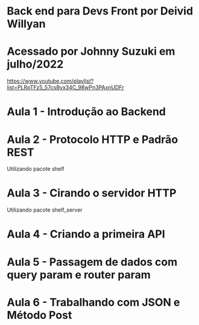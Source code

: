 # Back end para Devs Front por Deivid Willyan
# Acessado por Johnny Suzuki em julho/2022
https://www.youtube.com/playlist?list=PLRpTFz5_57csByx34C_98wPn3PAxnUDFr
# Aula 1 - Introdução ao Backend
# Aula 2 - Protocolo HTTP e Padrão REST
Utilizando pacote shelf
# Aula 3 - Cirando o servidor HTTP
Utilizando pacote shelf_server
# Aula 4 - Criando a primeira API
# Aula 5 - Passagem de dados com query param e router param
# Aula 6 - Trabalhando com JSON e Método Post